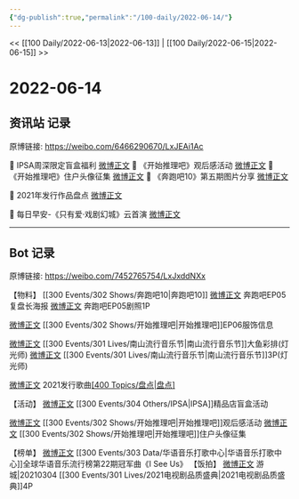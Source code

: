 ```yaml
---
{"dg-publish":true,"permalink":"/100-daily/2022-06-14/"}
---
```



<< [[100 Daily/2022-06-13\|2022-06-13]] | [[100 Daily/2022-06-15\|2022-06-15]] >>

# 2022-06-14

## 资讯站 记录

原博链接: https://weibo.com/6466290670/LxJEAi1Ac

💫 IPSA周深限定盲盒福利 [微博正文](https://m.weibo.cn/6466290670/4780343775724638)
💫 《开始推理吧》观后感活动 [微博正文](https://m.weibo.cn/6466290670/4780321972687486)
💫 《开始推理吧》住户头像征集 [微博正文](https://m.weibo.cn/6466290670/4780291279552781)
💫 《奔跑吧10》第五期图片分享 [微博正文](https://m.weibo.cn/6466290670/4780294450187196)

💫 2021年发行作品盘点 [微博正文](https://m.weibo.cn/6466290670/4780346002113607)

💫 每日早安-《只有爱·戏剧幻城》云首演 [微博正文](https://m.weibo.cn/6466290670/4780179316019015)

---
## Bot 记录

原博链接: https://weibo.com/7452765754/LxJxddNXx

【物料】
[[300 Events/302 Shows/奔跑吧10\|奔跑吧10]]
[微博正文](https://weibo.com/5242381821/LxF9TFHNL) 奔跑吧EP05复盘长海报
[微博正文](https://weibo.com/5242381821/LxGJhuflE) 奔跑吧EP05剧照1P

[微博正文](https://weibo.com/6280943252/LxFoHeicK) [[300 Events/302 Shows/开始推理吧\|开始推理吧]]EP06服饰信息

[微博正文](https://weibo.com/7633014126/LxHC0iuXv) [[300 Events/301 Lives/南山流行音乐节\|南山流行音乐节]]大鱼彩排(灯光师)
[微博正文](https://weibo.com/7633014126/LxHKUCatG) [[300 Events/301 Lives/南山流行音乐节\|南山流行音乐节]]3P(灯光师)

[微博正文](https://m.weibo.cn/6466290670/4780346002113607) 2021发行歌曲[[400 Topics/盘点\|盘点]](星轨)

【活动】
[微博正文](https://weibo.com/1851789841/LxHHs5F2C) [[300 Events/304 Others/IPSA\|IPSA]]精品店盲盒活动

[微博正文](https://m.weibo.cn/6466290670/4780321972687486) [[300 Events/302 Shows/开始推理吧\|开始推理吧]]观后感活动
[微博正文](https://m.weibo.cn/6466290670/4780291279552781) [[300 Events/302 Shows/开始推理吧\|开始推理吧]]住户头像征集

【榜单】
[微博正文](https://weibo.com/7186370005/LxGoSrYbI) [[300 Events/303 Data/华语音乐打歌中心\|华语音乐打歌中心]]全球华语音乐流行榜第22期冠军曲《I See Us》
【饭拍】
[微博正文](https://weibo.com/1801743981/LxGfjbDQa) 游城|20210304 [[300 Events/301 Lives/2021电视剧品质盛典\|2021电视剧品质盛典]]4P
